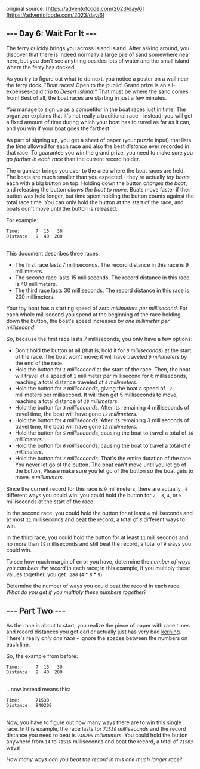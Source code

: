 original source: [https://adventofcode.com/2023/day/6](https://adventofcode.com/2023/day/6)

## --- Day 6: Wait For It ---

The ferry quickly brings you across Island Island. After asking around, you discover that there is
indeed normally a large pile of sand somewhere near here, but you don't see anything besides lots of
water and the small island where the ferry has docked.

As you try to figure out what to do next, you notice a poster on a wall near the ferry dock. "Boat
races! Open to the public! Grand prize is an all-expenses-paid trip to <em>Desert Island</em>!" That
must be where the sand comes from! Best of all, the boat races are starting in just a few minutes.

You manage to sign up as a competitor in the boat races just in time. The organizer explains that
it's not really a traditional race - instead, you will get a fixed amount of time during which your
boat has to travel as far as it can, and you win if your boat goes the farthest.

As part of signing up, you get a sheet of paper (your puzzle input) that lists the <em>time</em>
allowed for each race and also the best <em>distance</em> ever recorded in that race. To guarantee
you win the grand prize, you need to make sure you <em>go farther in each race</em> than the current
record holder.

The organizer brings you over to the area where the boat races are held. The boats are much smaller
than you expected - they're actually <em>toy boats</em>, each with a big button on top. Holding down
the button <em>charges the boat</em>, and releasing the button <em>allows the boat to move</em>.
Boats move faster if their button was held longer, but time spent holding the button counts against
the total race time. You can only hold the button at the start of the race, and boats don't move
until the button is released.

For example:

<pre>
<code>Time:      7  15   30
Distance:  9  40  200
</code>
</pre>

This document describes three races:

- The first race lasts 7 milliseconds. The record distance in this race is 9 millimeters.
- The second race lasts 15 milliseconds. The record distance in this race is 40 millimeters.
- The third race lasts 30 milliseconds. The record distance in this race is 200 millimeters.

Your toy boat has a starting speed of <em>zero millimeters per millisecond</em>. For each whole
millisecond you spend at the beginning of the race holding down the button, the boat's speed
increases by <em>one millimeter per millisecond</em>.

So, because the first race lasts 7 milliseconds, you only have a few options:

- Don't hold the button at all (that is, hold it for <em><code>0</code> milliseconds</em>) at the
  start of the race. The boat won't move; it will have traveled <em><code>0</code> millimeters</em>
  by the end of the race.
- Hold the button for <em><code>1</code> millisecond</em> at the start of the race. Then, the boat
  will travel at a speed of <code>1</code> millimeter per millisecond for 6 milliseconds, reaching a
  total distance traveled of <em><code>6</code> millimeters</em>.
- Hold the button for <em><code>2</code> milliseconds</em>, giving the boat a speed of <code>
  2</code> millimeters per millisecond. It will then get 5 milliseconds to move, reaching a total
  distance of <em><code>10</code> millimeters</em>.
- Hold the button for <em><code>3</code> milliseconds</em>. After its remaining 4 milliseconds of
  travel time, the boat will have gone <em><code>12</code> millimeters</em>.
- Hold the button for <em><code>4</code> milliseconds</em>. After its remaining 3 milliseconds of
  travel time, the boat will have gone <em><code>12</code> millimeters</em>.
- Hold the button for <em><code>5</code> milliseconds</em>, causing the boat to travel a total
  of <em><code>10</code> millimeters</em>.
- Hold the button for <em><code>6</code> milliseconds</em>, causing the boat to travel a total
  of <em><code>6</code> millimeters</em>.
- Hold the button for <em><code>7</code> milliseconds</em>. That's the entire duration of the race.
  You never let go of the button. The boat can't move until you let go of the button. Please make
  sure you let go of the button so the boat gets to move. <em><code>0</code> millimeters</em>.

Since the current record for this race is <code>9</code> millimeters, there are actually <code><em>
4</em></code> different ways you could win: you could hold the button for <code>2</code>, <code>
3</code>, <code>4</code>, or <code>5</code> milliseconds at the start of the race.

In the second race, you could hold the button for at least <code>4</code> milliseconds and at
most <code>11</code> milliseconds and beat the record, a total of <code><em>8</em></code> different
ways to win.

In the third race, you could hold the button for at least <code>11</code> milliseconds and no more
than <code>19</code> milliseconds and still beat the record, a total of <code><em>9</em></code> ways
you could win.

To see how much margin of error you have, determine the <em>number of ways you can beat the
record</em> in each race; in this example, if you multiply these values together, you get <code><em>
288</em></code> (<code>4</code> * <code>8</code> * <code>9</code>).

Determine the number of ways you could beat the record in each race. <em>What do you get if you
multiply these numbers together?</em>

## --- Part Two ---

As the race is about to start, you realize the piece of paper with race times and record distances
you got earlier actually just has very bad [kerning](https://en.wikipedia.org/wiki/Kerning). There's
really <em>only one race</em> - ignore the spaces between the numbers on each line.

So, the example from before:

<pre>
<code>Time:      7  15   30
Distance:  9  40  200
</code>
</pre>

...now instead means this:

<pre>
<code>Time:      71530
Distance:  940200
</code>
</pre>

Now, you have to figure out how many ways there are to win this single race. In this example, the
race lasts for <em><code>71530</code> milliseconds</em> and the record distance you need to beat
is <em><code>940200</code> millimeters</em>. You could hold the button anywhere from <code>14</code>
to <code>71516</code> milliseconds and beat the record, a total of <code><em>71503</em></code> ways!

<em>How many ways can you beat the record in this one much longer race?</em>